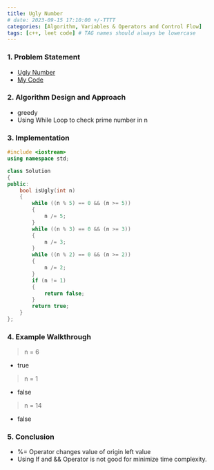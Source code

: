 ```yaml
---
title: Ugly Number
# date: 2023-09-15 17:10:00 +/-TTTT
categories: [Algorithm, Variables & Operators and Control Flow]
tags: [c++, leet code] # TAG names should always be lowercase
---
```


### 1. Problem Statement

- [Ugly Number](https://leetcode.com/problems/ugly-number/)
- [My Code](https://github.com/SincerityHun/coding_test>)

### 2. Algorithm Design and Approach

- greedy
- Using While Loop to check prime number in n

### 3. Implementation

```cpp
#include <iostream>
using namespace std;

class Solution
{
public:
    bool isUgly(int n)
    {
        while ((n % 5) == 0 && (n >= 5))
        {
            n /= 5;
        }
        while ((n % 3) == 0 && (n >= 3))
        {
            n /= 3;
        }
        while ((n % 2) == 0 && (n >= 2))
        {
            n /= 2;
        }
        if (n != 1)
        {
            return false;
        }
        return true;
    }
};
```

### 4. Example Walkthrough

> n = 6
- true
> n = 1
- false
> n = 14
- false

### 5. Conclusion

- %= Operator changes value of origin left value
- Using If and && Operator is not good for minimize time complexity.
